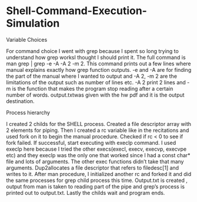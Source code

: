 # Shell-Command-Execution-Simulation

Variable Choices

For command choice I went with grep because I spent so long trying to understand how grep worksI
thought I should print it. The full command is man grep | grep -e -A -A 2 -m 2. This command prints
out a few lines where manual explains exactly how grep function outputs. -e and -A are for finding
the part of the manual where I wanted to output and -A 2, -m 2 are the limitations of the output such
as number of lines etc. -A 2 print 2 lines and -m is the function that makes the program stop reading
after a certain number of words. output.txtwas given with the hw pdf and it is the output
destination.

Process hierarchy

I created 2 childs for the SHELL process. Created a file descriptor array with 2 elements for piping.
Then I created a rc variable like in the recitations and used fork on it to begin the manual procedure.
Checked if rc < 0 to see if fork failed. If successful, start executing with execlp command. I used
execlp here because I tried the other execs(execl, execv, execvp, execvpe etc) and they execlp was
the only one that worked since I had a const char* file and lots of arguments. The other exec
functions didn’t take that many arguments. Dup2allocates a file descriptor that refers to filedesc[1]
and writes to it. After man procedure, I initialized another rc and forked it and did the same
processes for grep child process this time. Output.txt is created , output from man is taken to reading
part of the pipe and grep’s process is printed out to output.txt. Lastly the childs wait and program
ends.
